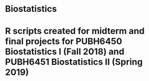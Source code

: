 # Biostatistics

# R scripts created for midterm and final projects for PUBH6450 Biostatistics I (Fall 2018) and PUBH6451 Biostatistics II (Spring 2019)
